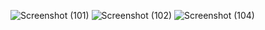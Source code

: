 ![Screenshot (101)](https://github.com/SowmyaRaji2349/cloud-computing-internship/assets/132332198/80cff51f-e22e-42fa-a36c-e1d81446f87b)
![Screenshot (102)](https://github.com/SowmyaRaji2349/cloud-computing-internship/assets/132332198/7fd0e141-6866-43b6-b5cf-e88e28889746)
![Screenshot (104)](https://github.com/SowmyaRaji2349/cloud-computing-internship/assets/132332198/7b8fb6e0-a88b-4b45-b132-b4543fec00a6)

